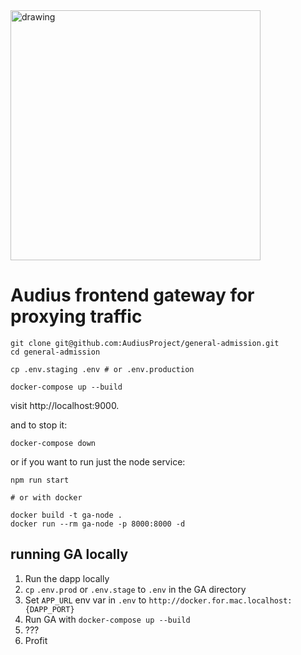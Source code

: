 <img src="https://user-images.githubusercontent.com/2731362/62400456-224e6280-b534-11e9-82c4-3b04175d4e01.png" alt="drawing" width="400"/>

# Audius frontend gateway for proxying traffic 

```
git clone git@github.com:AudiusProject/general-admission.git
cd general-admission

cp .env.staging .env # or .env.production

docker-compose up --build
```

visit http://localhost:9000.

and to stop it:

```
docker-compose down
```

or if you want to run just the node service:

```
npm run start

# or with docker

docker build -t ga-node .
docker run --rm ga-node -p 8000:8000 -d
```

## running GA locally

1. Run the dapp locally
2. `cp` `.env.prod` or `.env.stage` to `.env` in the GA directory
3. Set `APP_URL` env var in `.env` to `http://docker.for.mac.localhost:{DAPP_PORT}`
4. Run GA with `docker-compose up --build`
5. ???
6. Profit
